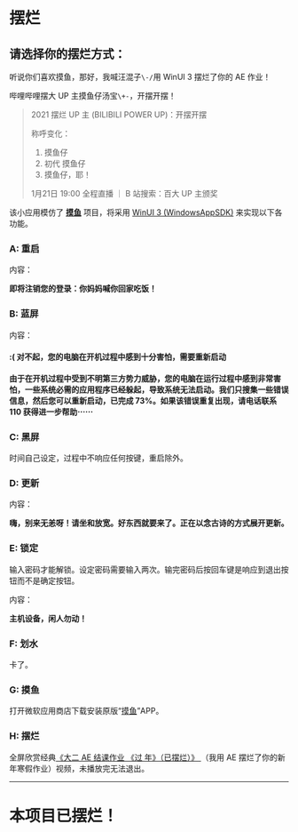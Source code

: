 # 摆烂

## 请选择你的摆烂方式：

听说你们喜欢摸鱼，那好，我喊汪混子`\-/`用 WinUI 3 摆烂了你的 AE 作业！

哔哩哔哩摆大 UP 主摸鱼仔汤宝`\+-`，开摆开摆！
> 2021 摆烂 UP 主 (BILIBILI POWER UP)：开摆开摆 <!-- 77304264 -->
>
> 称呼变化：
> 1. 摸鱼仔
> 2. 初代 摸鱼仔
> 3. 摸鱼仔，耶！
>
> 1月21日 19:00 全程直播 ｜ B 站搜索：百大 UP 主颁奖

该小应用模仿了 **[摸鱼](https://github.com/DinoChan/Loaf)** 项目，将采用 [WinUI 3 (WindowsAppSDK)](https://github.com/microsoft/WindowsAppSDK) 来实现以下各功能。

### A: 重启  
内容：

**即将注销您的登录：你妈妈喊你回家吃饭！**

### B: 蓝屏
内容：

#### :( 对不起，您的电脑在开机过程中感到十分害怕，需要重新启动

**由于在开机过程中受到不明第三方势力威胁，您的电脑在运行过程中感到非常害怕，一些系统必需的应用程序已经躲起，导致系统无法启动。我们只搜集一些错误信息，然后您可以重新启动，已完成 73%。如果该错误重复出现，请电话联系 110 获得进一步帮助⋯⋯**

### C: 黑屏
时间自己设定，过程中不响应任何按键，重启除外。

### D: 更新
内容：

**嗨，别来无恙呀！请坐和放宽。好东西就要来了。正在以念古诗的方式展开更新。**

### E: 锁定
输入密码才能解锁。设定密码需要输入两次。输完密码后按回车键是响应到退出按钮而不是确定按钮。

内容：

**主机设备，闲人勿动！**

### F: 划水
卡了。

### G: 摸鱼
打开微软应用商店下载安装原版“[摸鱼](https://apps.microsoft.com/detail/9NDJ3Q12NRRM?cid=blog_PDFWin10launch_CH&hl=zh-cn&gl=cn)”APP。

### H: 摆烂
全屏欣赏经典[《大二 AE 结课作业 《过 年》（已摆烂）》 ](https://www.bilibili.com/video/av850175976)（我用 AE 摆烂了你的新年寒假作业）视频，未播放完无法退出。

---

# 本项目已摆烂！
